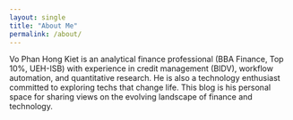 ```yaml
---
layout: single
title: "About Me"
permalink: /about/
---
```


Vo Phan Hong Kiet is an analytical finance professional (BBA Finance, Top 10%, UEH-ISB) with experience in credit management (BIDV), workflow automation, and quantitative research. He is also a technology enthusiast committed to exploring techs that change life. This blog is his personal space for sharing views on the evolving landscape of finance and technology.

